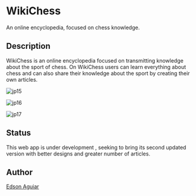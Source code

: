 # WikiChess
An online encyclopedia, focused on chess knowledge.


## Description
WikiChess is an online encyclopedia focused on transmitting knowledge about the sport of chess.
On WikiChess users can learn everything about chess and can also share their knowledge about the sport by creating their own articles.

![jp15](https://user-images.githubusercontent.com/106551525/223323963-d83b21ad-5b4c-4943-82cb-46e677eeef6b.png)

![jp16](https://user-images.githubusercontent.com/106551525/223324034-ca1f89d1-3691-4047-9baf-e6548a37a7ca.png)

![jp17](https://user-images.githubusercontent.com/106551525/223324110-19661e13-b0c6-4794-99a8-4a522b87805e.png)


## Status
This web app is under development , seeking to bring its second updated
version with better designs and greater number of articles.


## Author
<a href="mailto:iamedsonaguiar@gmail.com">Edson Aguiar</a>
